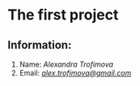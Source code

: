 # The first project

## Information:
1. Name: *Alexandra Trofimova*
2. Email: *alex.trofimova@gmail.com*
